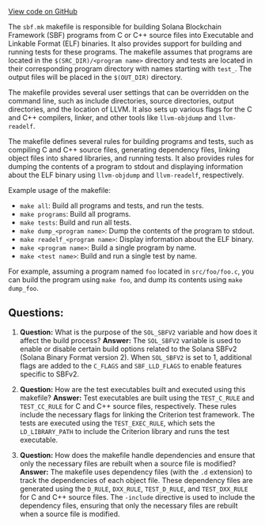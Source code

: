 [View code on GitHub](https://github.com/solana-labs/solana/blob/master/sdk/sbf/c/sbf.mk)

The `sbf.mk` makefile is responsible for building Solana Blockchain Framework (SBF) programs from C or C++ source files into Executable and Linkable Format (ELF) binaries. It also provides support for building and running tests for these programs. The makefile assumes that programs are located in the `$(SRC_DIR)/<program name>` directory and tests are located in their corresponding program directory with names starting with `test_`. The output files will be placed in the `$(OUT_DIR)` directory.

The makefile provides several user settings that can be overridden on the command line, such as include directories, source directories, output directories, and the location of LLVM. It also sets up various flags for the C and C++ compilers, linker, and other tools like `llvm-objdump` and `llvm-readelf`.

The makefile defines several rules for building programs and tests, such as compiling C and C++ source files, generating dependency files, linking object files into shared libraries, and running tests. It also provides rules for dumping the contents of a program to stdout and displaying information about the ELF binary using `llvm-objdump` and `llvm-readelf`, respectively.

Example usage of the makefile:

- `make all`: Build all programs and tests, and run the tests.
- `make programs`: Build all programs.
- `make tests`: Build and run all tests.
- `make dump_<program name>`: Dump the contents of the program to stdout.
- `make readelf_<program name>`: Display information about the ELF binary.
- `make <program name>`: Build a single program by name.
- `make <test name>`: Build and run a single test by name.

For example, assuming a program named `foo` located in `src/foo/foo.c`, you can build the program using `make foo`, and dump its contents using `make dump_foo`.
## Questions: 
 1. **Question:** What is the purpose of the `SOL_SBFV2` variable and how does it affect the build process?
   **Answer:** The `SOL_SBFV2` variable is used to enable or disable certain build options related to the Solana SBFv2 (Solana Binary Format version 2). When `SOL_SBFV2` is set to 1, additional flags are added to the `C_FLAGS` and `SBF_LLD_FLAGS` to enable features specific to SBFv2.

2. **Question:** How are the test executables built and executed using this makefile?
   **Answer:** Test executables are built using the `TEST_C_RULE` and `TEST_CC_RULE` for C and C++ source files, respectively. These rules include the necessary flags for linking the Criterion test framework. The tests are executed using the `TEST_EXEC_RULE`, which sets the `LD_LIBRARY_PATH` to include the Criterion library and runs the test executable.

3. **Question:** How does the makefile handle dependencies and ensure that only the necessary files are rebuilt when a source file is modified?
   **Answer:** The makefile uses dependency files (with the `.d` extension) to track the dependencies of each object file. These dependency files are generated using the `D_RULE`, `DXX_RULE`, `TEST_D_RULE`, and `TEST_DXX_RULE` for C and C++ source files. The `-include` directive is used to include the dependency files, ensuring that only the necessary files are rebuilt when a source file is modified.